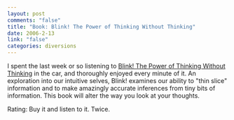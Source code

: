 ```yaml
--- 
layout: post
comments: "false"
title: "Book: Blink! The Power of Thinking Without Thinking"
date: 2006-2-13
link: "false"
categories: diversions
---
```

I spent the last week or so listening to <a href="http://audible.com/adbl/site/products/ProductDetail.jsp?productID=BK_TIME_000382&BV_UseBVCookie=Yes" title="Blink! The Power of Thinking Without Thinking">Blink! The Power of Thinking Without Thinking</a> in the car, and thoroughly enjoyed every minute of it. An exploration into our intuitive selves, Blink! examines our ability to "thin slice" information and to make amazingly accurate inferences from tiny bits of information. This book will alter the way you look at your thoughts.

Rating: Buy it and listen to it. Twice.
